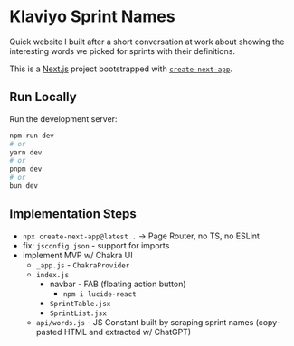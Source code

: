 # Klaviyo Sprint Names
Quick website I built after a short conversation at work about showing the interesting words we picked for sprints with their definitions.

This is a [Next.js](https://nextjs.org) project bootstrapped with [`create-next-app`](https://nextjs.org/docs/pages/api-reference/create-next-app).

## Run Locally

Run the development server:

```bash
npm run dev
# or
yarn dev
# or
pnpm dev
# or
bun dev
```

## Implementation Steps
- `npx create-next-app@latest .` -> Page Router, no TS, no ESLint
- fix: `jsconfig.json` - support for imports
- implement MVP w/ Chakra UI
  - `_app.js` - `ChakraProvider`
  - `index.js`
    - navbar - FAB (floating action button)
      - `npm i lucide-react`
    - `SprintTable.jsx`
    - `SprintList.jsx`
  - `api/words.js` - JS Constant built by scraping sprint names (copy-pasted HTML and extracted w/ ChatGPT)
